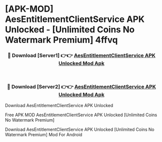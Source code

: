 # [APK-MOD] AesEntitlementClientService APK Unlocked - [Unlimited Coins No Watermark Premium] 4ffvq



<div align="center">
<h3>🔴 Download [Server1] 👉👉 <a href="https://momento.my/?title=AesEntitlementClientService_APK_Unlocked">AesEntitlementClientService APK Unlocked Mod Apk</a></h3><br>

<h3>🔴 Download [Server2] 👉👉 <a href="https://momento.my/?title=AesEntitlementClientService_APK_Unlocked">AesEntitlementClientService APK Unlocked Mod Apk</a></h3>
</div>



Download AesEntitlementClientService APK Unlocked 

Free APK MOD AesEntitlementClientService APK Unlocked [Unlimited Coins No Watermark Premium]

Download AesEntitlementClientService APK Unlocked [Unlimited Coins No Watermark Premium] Mod For Android
